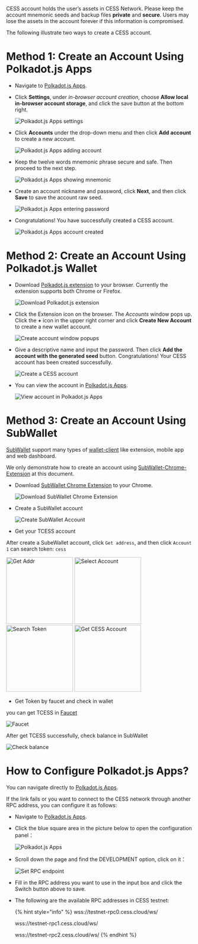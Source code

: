 CESS account holds the user’s assets in CESS Network. Please keep the account mnemonic seeds and backup files **private** and **secure**. Users may lose the assets in the account forever if this information is compromised.

The following illustrate two ways to create a CESS account.

# Method 1: Create an Account Using Polkadot.js Apps

- Navigate to [Polkadot.js Apps](https://polkadot.js.org/apps/?rpc=wss%3A%2F%2Ftestnet-rpc0.cess.cloud%2Fws%2F#/explorer).

- Click **Settings**, under *in-browser account creation*, choose **Allow local in-browser account storage**, and click the save button at the bottom right.<br/>

    ![Polkadot.js Apps settings](../assets/community/cess-account/cess-expl-settings.png)

- Click **Accounts** under the drop-down menu and then click **Add account** to create a new account.<br/>

    ![Polkadot.js Apps adding account](../assets/community/cess-account/cess-expl-add-acct.png)

- Keep the twelve words mnemonic phrase secure and safe. Then proceed to the next step.<br/>

    ![Polkadot.js Apps showing mnemonic](../assets/community/cess-account/cess-expl-showing-mnemonic.png)

- Create an account nickname and password, click **Next**, and then click **Save** to save the account raw seed.<br/>

    ![Polkadot.js Apps entering password](../assets/community/cess-account/cess-expl-entering-pwd.png)

- Congratulations! You have successfully created a CESS account.<br/>

    ![Polkadot.js Apps account created](../assets/community/cess-account/cess-expl-acct-created.png)

# Method 2: Create an Account Using Polkadot.js Wallet

- Download [Polkadot.js extension](https://polkadot.js.org/extension/) to your browser. Currently the extension supports both Chrome or Firefox.<br/>

    ![Download Polkadot.js extension](../assets/community/cess-account/download-ext.png)

- Click the Extension icon on the browser. The *Accounts* window pops up. Click the **+** icon in the upper right corner and click **Create New Account** to create a new wallet account.<br/>

    ![Create account window popups](../assets/community/cess-account/create-acct-popup.png)

- Give a descriptive name and input the password. Then click **Add the account with the generated seed** button. Congratulations! Your CESS account has been created successfully.<br/>

    ![Create a CESS account](../assets/community/cess-account/create-acct.png)

- You can view the account in [Polkadot.js Apps](https://polkadot.js.org/apps/?rpc=wss%3A%2F%2Ftestnet-rpc0.cess.cloud%2Fws%2F#/explorer).<br/>

    ![View account in Polkadot.js Apps](../assets/community/cess-account/view-acct-cess-explorer.png)

# Method 3: Create an Account Using SubWallet

[SubWallet](https://www.subwallet.app/) support many types of [wallet-client](https://www.subwallet.app/download.html) like extension, mobile app and web dashboard.

We only demonstrate how to create an account using [SubWallet-Chrome-Extension](https://chromewebstore.google.com/detail/subwallet-polkadot-wallet/onhogfjeacnfoofkfgppdlbmlmnplgbn) at this document.

- Download [SubWallet Chrome Extension](https://chromewebstore.google.com/detail/subwallet-polkadot-wallet/onhogfjeacnfoofkfgppdlbmlmnplgbn) to your Chrome.<br/>

  ![Download SubWallet Chrome Extension](../assets/community/cess-account/download-subwallet-extension.png)


- Create a SubWallet account

  ![Create SubWallet Account](../assets/community/cess-account/create-subwallet-account.png)

- Get your TCESS account

After create a SubeWallet account, click `Get address`, and then click `Account 1` can search token: `cess`

<div style="display:inline-block">
  <img src="../assets/community/cess-account/subwallet-getaddr.png" alt="Get Addr" width="180px">
  <img src="../assets/community/cess-account/subwallet-select-account.png" alt="Select Account" width="180px">
  <img src="../assets/community/cess-account/subwallet-search-token.png" alt="Search Token" width="180px">
  <img src="../assets/community/cess-account/subwallet-getacc.png" alt="Get CESS Account" width="180px">
</div>

- Get Token by faucet and check in wallet

you can get TCESS in [Faucet](https://cess.cloud/faucet.html)

![Faucet](../assets/community/cess-account/faucet.png)

After get TCESS successfully, check balance in SubWallet

![Check balance](../assets/community/cess-account/subwallet-getTCESS.png)

# How to Configure Polkadot.js Apps?

You can navigate directly to [Polkadot.js Apps](https://polkadot.js.org/apps/?rpc=wss%3A%2F%2Ftestnet-rpc0.cess.cloud%2Fws%2F#/explorer).

If the link fails or you want to connect to the CESS network through another RPC address, you can configure it as follows:

- Navigate to [Polkadot.js Apps](https://polkadot.js.org/apps).
  
- Click the blue square area in the picture below to open the configuration panel：

    ![Polkadot.js Apps](../assets/community/cess-account/navigate-to-pkjs-apps.png)

- Scroll down the page and find the DEVELOPMENT option, click on it：

    ![Set RPC endpoint](../assets/community/cess-account/set-rpc-endpoint.png)

- Fill in the RPC address you want to use in the input box and click the Switch button above to save.

- The following are the available RPC addresses in CESS testnet:

    {% hint style="info" %}
    wss://testnet-rpc0.cess.cloud/ws/

    wss://testnet-rpc1.cess.cloud/ws/

    wss://testnet-rpc2.cess.cloud/ws/
    {% endhint %}
